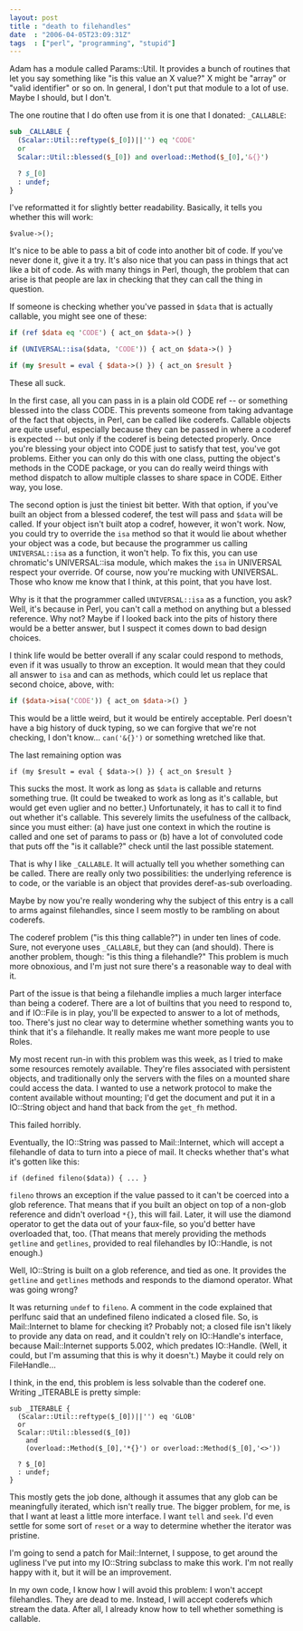 ```yaml
---
layout: post
title : "death to filehandles"
date  : "2006-04-05T23:09:31Z"
tags  : ["perl", "programming", "stupid"]
---
```

Adam has a module called Params::Util.  It provides a bunch of routines that
let you say something like "is this value an X value?"  X might be "array" or
"valid identifier" or so on.  In general, I don't put that module to a lot of
use.  Maybe I should, but I don't.

The one routine that I do often use from it is one that I donated: `_CALLABLE`:

```perl
sub _CALLABLE {
  (Scalar::Util::reftype($_[0])||'') eq 'CODE'
  or
  Scalar::Util::blessed($_[0]) and overload::Method($_[0],'&{}')

  ? $_[0]
  : undef;
}
```

I've reformatted it for slightly better readability.  Basically, it tells you
whether this will work:

```
$value->();
```

It's nice to be able to pass a bit of code into another bit of code.  If you've
never done it, give it a try.  It's also nice that you can pass in things that
act like a bit of code.  As with many things in Perl, though, the problem that
can arise is that people are lax in checking that they can call the thing in
question.

If someone is checking whether you've passed in `$data` that is actually
callable, you might see one of these:

```perl
if (ref $data eq 'CODE') { act_on $data->() }

if (UNIVERSAL::isa($data, 'CODE')) { act_on $data->() }

if (my $result = eval { $data->() }) { act_on $result }
```

These all suck.

In the first case, all you can pass in is a plain old CODE ref -- or something
blessed into the class CODE.  This prevents someone from taking advantage of
the fact that objects, in Perl, can be called like coderefs.  Callable objects
are quite useful, especially because they can be passed in where a coderef is
expected -- but only if the coderef is being detected properly.  Once you're
blessing your object into CODE just to satisfy that test, you've got problems.
Either you can only do this with one class, putting the object's methods in
the CODE package, or you can do really weird things with method dispatch to
allow multiple classes to share space in CODE.  Either way, you lose.

The second option is just the tiniest bit better.  With that option, if you've
built an object from a blessed coderef, the test will pass and `$data` will be
called.  If your object isn't built atop a codref, however, it won't work.
Now, you could try to override the `isa` method so that it would lie about
whether your object was a code, but because the programmer us calling
`UNIVERSAL::isa` as a function, it won't help.  To fix this, you can use
chromatic's UNIVERSAL::isa module, which makes the `isa` in UNIVERSAL respect
your override.  Of course, now you're mucking with UNIVERSAL.  Those who know
me know that I think, at this point, that you have lost.

Why is it that the programmer called `UNIVERSAL::isa` as a function, you ask?
Well, it's because in Perl, you can't call a method on anything but a blessed
reference.  Why not?  Maybe if I looked back into the pits of history there
would be a better answer, but I suspect it comes down to bad design choices.

I think life would be better overall if any scalar could respond to methods,
even if it was usually to throw an exception.  It would mean that they could
all answer to `isa` and can as methods, which could let us replace that second
choice, above, with:

```perl
if ($data->isa('CODE')) { act_on $data->() }
```

This would be a little weird, but it would be entirely acceptable.  Perl
doesn't have a big history of duck typing, so we can forgive that we're not
checking, I don't know... `can('&{}')` or something wretched like that.

The last remaining option was

```
if (my $result = eval { $data->() }) { act_on $result }
```

This sucks the most.  It work as long as `$data` is callable and returns
something true.  (It could be tweaked to work as long as it's callable, but
would get even uglier and no better.)  Unfortunately, it has to call it to find
out whether it's callable.  This severely limits the usefulness of the
callback, since you must either: (a) have just one context in which the routine
is called and one set of params to pass or (b) have a lot of convoluted code
that puts off the "is it callable?" check until the last possible statement.

That is why I like `_CALLABLE`.  It will actually tell you whether something
can be called.  There are really only two possibilities: the underlying
reference is to code, or the variable is an object that provides deref-as-sub
overloading.

Maybe by now you're really wondering why the subject of this entry is a call to
arms against filehandles, since I seem mostly to be rambling on about coderefs.

The coderef problem ("is this thing callable?") in under ten lines of code.
Sure, not everyone uses `_CALLABLE`, but they can (and should).  There is
another problem, though: "is this thing a filehandle?"  This problem is much
more obnoxious, and I'm just not sure there's a reasonable way to deal with it.

Part of the issue is that being a filehandle implies a much larger interface
than being a coderef.  There are a lot of builtins that you need to respond to,
and if IO::File is in play, you'll be expected to answer to a lot of methods,
too.  There's just no clear way to determine whether something wants you to
think that it's a filehandle.  It really makes me want more people to use
Roles.

My most recent run-in with this problem was this week, as I tried to make some
resources remotely available.  They're files associated with persistent
objects, and traditionally only the servers with the files on a mounted share
could access the data.  I wanted to use a network protocol to make the content
available without mounting; I'd get the document and put it in a IO::String
object and hand that back from the `get_fh` method.

This failed horribly.

Eventually, the IO::String was passed to Mail::Internet, which will accept a
filehandle of data to turn into a piece of mail.  It checks whether that's what
it's gotten like this:

```
if (defined fileno($data)) { ... }
```

`fileno` throws an exception if the value passed to it can't be coerced into a
glob reference.  That means that if you built an object on top of a non-glob
reference and didn't overload `*{}`, this will fail.  Later, it will use the
diamond operator to get the data out of your faux-file, so you'd better have
overloaded that, too.  (That means that merely providing the methods `getline`
and `getlines`, provided to real filehandles by IO::Handle, is not enough.)

Well, IO::String is built on a glob reference, and tied as one.  It provides
the `getline` and `getlines` methods and responds to the diamond operator.
What was going wrong?

It was returning `undef` to `fileno`.  A comment in the code explained that
perlfunc said that an undefined fileno indicated a closed file.  So, is
Mail::Internet to blame for checking it?  Probably not; a closed file isn't
likely to provide any data on read, and it couldn't rely on IO::Handle's
interface, because Mail::Internet supports 5.002, which predates IO::Handle.
(Well, it could, but I'm assuming that this is why it doesn't.)  Maybe it could
rely on FileHandle...

I think, in the end, this problem is less solvable than the coderef one.
Writing _ITERABLE is pretty simple:

```
sub _ITERABLE {
  (Scalar::Util::reftype($_[0])||'') eq 'GLOB'
  or
  Scalar::Util::blessed($_[0])
    and
    (overload::Method($_[0],'*{}') or overload::Method($_[0],'<>'))

  ? $_[0]
  : undef;
}
```

This mostly gets the job done, although it assumes that any glob can be
meaningfully iterated, which isn't really true.  The bigger problem, for me, is
that I want at least a little more interface.  I want `tell` and `seek`.  I'd
even settle for some sort of `reset` or a way to determine whether the iterator
was pristine.

I'm going to send a patch for Mail::Internet, I suppose, to get around the
ugliness I've put into my IO::String subclass to make this work.  I'm not
really happy with it, but it will be an improvement.

In my own code, I know how I will avoid this problem: I won't accept
filehandles.  They are dead to me.  Instead, I will accept coderefs which
stream the data.  After all, I already know how to tell whether something is
callable.
